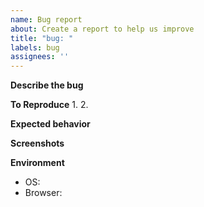 ```yaml
---
name: Bug report
about: Create a report to help us improve
title: "bug: "
labels: bug
assignees: ''
---
```


**Describe the bug**

**To Reproduce**
1. 
2. 

**Expected behavior**

**Screenshots**

**Environment**
- OS:
- Browser:


